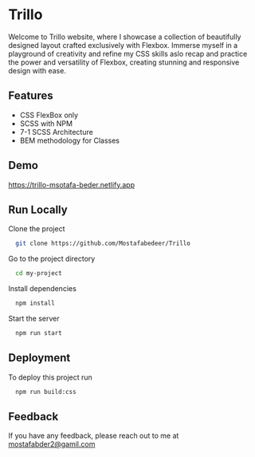 ﻿# Trillo

Welcome to Trillo website, where I showcase a collection of beautifully designed layout crafted exclusively with Flexbox. Immerse myself in a playground of creativity and refine my CSS skills aslo recap and practice the power and versatility of Flexbox, creating stunning and responsive design with ease.

## Features

- CSS FlexBox only
- SCSS with NPM
- 7-1 SCSS Architecture
- BEM methodology for Classes

## Demo
https://trillo-msotafa-beder.netlify.app

## Run Locally

Clone the project

```bash
  git clone https://github.com/Mostafabedeer/Trillo
```

Go to the project directory

```bash
  cd my-project
```

Install dependencies

```bash
  npm install
```

Start the server

```bash
  npm run start
```

## Deployment

To deploy this project run

```bash
  npm run build:css
```

## Feedback

If you have any feedback, please reach out to me at mostafabder2@gamil.com
